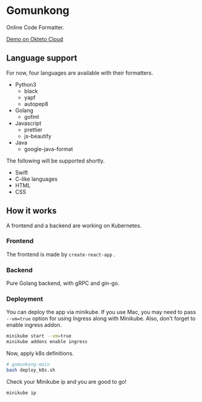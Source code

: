 # Gomunkong

Online Code Formatter.

[Demo on Okteto Cloud](https://gomunkong-frontend-ingress-indosaram.cloud.okteto.net/)



## Language support

For now, four languages are available with their formatters.

- Python3
  - black
  - yapf
  - autopep8
- Golang
  - gofmt
- Javascript
  - prettier
  - js-beautify
- Java
  - google-java-format

The following will be supported shortly.

- Swift
- C-like languages
- HTML
- CSS



## How it works

A frontend and a backend are working on Kubernetes.

### Frontend

The frontend is made by `create-react-app` . 



### Backend

Pure Golang backend, with gRPC and gin-go.



### Deployment

You can deploy the app via minikube. If you use Mac, you may need to pass `--vm=true` option for using Ingress along with Minikube. Also, don't forget to enable ingress addon.

```bash
minikube start --vm=true
minikube addons enable ingress
```

Now, apply k8s definitions.

```bash
# gomunkong-main
bash deploy_k8s.sh
```

Check your Minikube ip and you are good to go!

```bash
minikube ip
```




